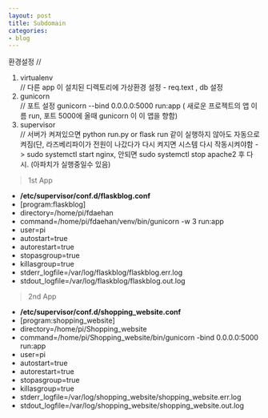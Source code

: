 ```yaml
---
layout: post
title: Subdomain
categories:
- blog
---
```

환경설정 //
1. virtualenv   
 // 다른 app 이 설치된 디렉토리에 가상환경 설정 - req.text , db 설정
2. gunicorn     
 // 포트 설정 gunicorn --bind 0.0.0.0:5000 run:app   ( 새로운 프로젝트의 앱 이름 run, 포트 5000에 올때 gunicorn 이 이 앱을 향함) 
3. supervisor   
 // 서버가 켜져있으면 python run.py or flask run 같이 실행하지 않아도 자동으로 켜짐(단, 라즈베리파이가 전원이 나갔다가 다시 켜지면 시스템 다시 작동시켜야함 -> sudo systemctl start nginx, 안되면 sudo systemctl stop apache2 후 다시. (아파치가 실행중일수 있음)

> 1st App 
 -   **/etc/supervisor/conf.d/flaskblog.conf**
 -  [program:flaskblog]
 -  directory=/home/pi/fdaehan
 -  command=/home/pi/fdaehan/venv/bin/gunicorn -w 3 run:app
 -  user=pi
 -  autostart=true
 -  autorestart=true
 -  stopasgroup=true
 -  killasgroup=true
 -  stderr_logfile=/var/log/flaskblog/flaskblog.err.log
 -  stdout_logfile=/var/log/flaskblog/flaskblog.out.log


> 2nd App
 -   **/etc/supervisor/conf.d/shopping_website.conf**
 -  [program:shopping_website]
 -  directory=/home/pi/Shopping_website
 -  command=/home/pi/Shopping_website/bin/gunicorn -bind 0.0.0.0:5000 run:app
 -  user=pi
 -  autostart=true
 -  autorestart=true
 -  stopasgroup=true
 -  killasgroup=true
 -  stderr_logfile=/var/log/shopping_website/shopping_website.err.log
 -  stdout_logfile=/var/log/shopping_website/shopping_website.out.log
